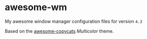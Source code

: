 # awesome-wm
My awesome window manager configuration files for version `4.3`

Based on the [awesome-copycats](https://github.com/lcpz/awesome-copycats) *Multicolor* theme.
